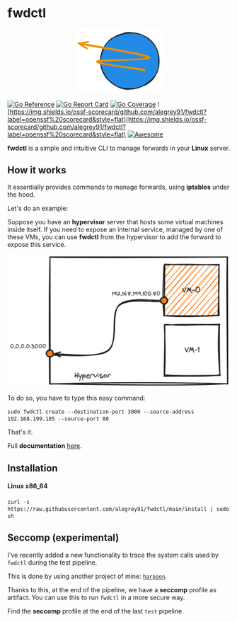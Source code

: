 # fwdctl

<p align="center">
    <img src="fwdctl.png" alt="fwdctl" width="200"/>
</p>


[![Go Reference](https://pkg.go.dev/badge/github.com/alegrey91/fwdctl.svg)](https://pkg.go.dev/github.com/alegrey91/fwdctl)
[![Go Report Card](https://goreportcard.com/badge/github.com/alegrey91/fwdctl)](https://goreportcard.com/report/github.com/alegrey91/fwdctl)
[![Go Coverage](https://github.com/alegrey91/fwdctl/wiki/coverage.svg)](https://raw.githack.com/wiki/alegrey91/fwdctl/coverage.html)
![https://img.shields.io/ossf-scorecard/github.com/alegrey91/fwdctl?label=openssf%20scorecard&style=flat](https://img.shields.io/ossf-scorecard/github.com/alegrey91/fwdctl?label=openssf%20scorecard&style=flat)
[![Awesome](https://awesome.re/badge.svg)](https://github.com/avelino/awesome-go/)

**fwdctl** is a simple and intuitive CLI to manage forwards in your **Linux** server.

## How it works

It essentially provides commands to manage forwards, using **iptables** under the hood.

Let's do an example:

Suppose you have an **hypervisor** server that hosts some virtual machines inside itself. If you need to expose an internal service, managed by one of these VMs, you can use **fwdctl** from the hypervisor to add the forward to expose this service.

![example](./fwdctl-example.png)

To do so, you have to type this easy command: 

``` shell
sudo fwdctl create --destination-port 3000 --source-address 192.168.199.105 --source-port 80
```

That's it.

Full **documentation** [here](docs/getting-started.md).

## Installation

#### Linux x86_64

```shell
curl -s https://raw.githubusercontent.com/alegrey91/fwdctl/main/install | sudo sh
```

## Seccomp (experimental)

I've recently added a new functionality to trace the system calls used by `fwdctl` during the test pipeline.

This is done by using another project of mine: [`harpoon`](https://github.com/alegrey91/harpoon).

Thanks to this, at the end of the pipeline, we have a **seccomp** profile as artifact. You can use this to run `fwdctl` in a more secure way.

Find the **seccomp** profile at the end of the last `test` pipeline.